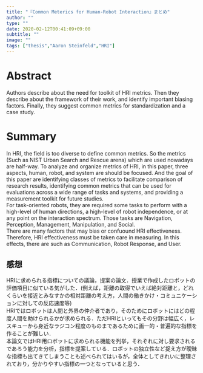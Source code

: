 ```yaml
---
title: "『Common Meterics for Human-Robot Interaction』まとめ"
author: ""
type: ""
date: 2020-02-12T00:41:09+09:00
subtitle: ""
image: ""
tags: ["thesis","Aaron Steinfeld","HRI"]
---
```


# Abstract
Authors describe about the need for toolkit of HRI metrics. Then they describe about the framework of their work, and identify important biasing factors. Finally, they suggest common metrics for standardization and a case study.

# Summary
In HRI, the field is too diverse to define common metrics. So the metrics (Such as NIST Urban Search and Rescue arena) which are used nowadays are half-way. To analyze and organize metrics of HRI, in this paper, three aspects, human, robot, and system are should be focused. And the goal of this paper are identifying classes of metrics to facilitate comparison of research results, identifying common metrics that can be used for evaluations across a wide range of tasks and systems, and providing a measurement toolkit for future studies.  
For task-oriented robots, they are required some tasks to perform with a high-level of human directions, a high-level of robot independence, or at any point on the interaction spectrum. Those tasks are Navigation, Perception, Management, Manipulation, and Social.  
There are many factors that may bias or confuound HRI effectiveness. Therefore, HRI effectiveness must be taken care in measuring. In this effects, there are such as Communication, Robot Response, and User.  

## 感想
HRIに求められる指標についての議論，提案の論文．授業で作成したロボットの評価項目に似ている気がした．(例えば，距離の取得でいえば絶対距離と，どれくらいを接近とみなすかの相対距離の考え方，人間の働きかけ・コミュニケーションに対しての反応速度等)  
HRIではロボットは人間と外界の仲介者であり，そのためにロボットにはどの程度人間を助けられるかが求められる．ただHRIといってもその分野は幅広く，レスキューから身近なラジコン程度のものまであるために画一的・普遍的な指標を作ることが難しい．  
本論文ではHRI用ロボットに求められる機能を列挙，それぞれに対し要求されるであろう能力を分析，指標を提案している．ロボットの独立性など捉え方が曖昧な指標も出てきてしまうことも述べられてはいるが，全体としてきれいに整理されており，分かりやすい指標の一つとなっていると思う．